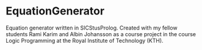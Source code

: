 # EquationGenerator
Equation generator written in SICStusProlog. 
Created with my fellow students Rami Karim and Albin Johansson as a course project in the course Logic Programming at the Royal Institute of Technology (KTH).




